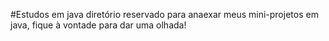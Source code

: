 #Estudos em java
diretório reservado para anaexar meus mini-projetos em java, fique à vontade para dar uma olhada! 
